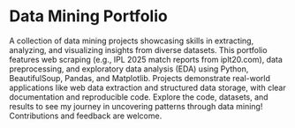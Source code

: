 # Data Mining Portfolio

A collection of data mining projects showcasing skills in extracting, analyzing, and visualizing insights from diverse datasets. This portfolio features web scraping (e.g., IPL 2025 match reports from iplt20.com), data preprocessing, and exploratory data analysis (EDA) using Python, BeautifulSoup, Pandas, and Matplotlib. Projects demonstrate real-world applications like web data extraction and structured data storage, with clear documentation and reproducible code. Explore the code, datasets, and results to see my journey in uncovering patterns through data mining! Contributions and feedback are welcome.
